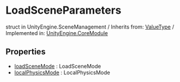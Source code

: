 # LoadSceneParameters
struct in UnityEngine.SceneManagement
 / Inherits from: <a href="https://docs.unity3d.com/6000.2/Documentation/ScriptReference/ValueType.html">ValueType</a> / Implemented in: <a href="https://docs.unity3d.com/6000.2/Documentation/ScriptReference/UnityEngine.CoreModule.html">UnityEngine.CoreModule</a>

## Properties
- <a href="https://docs.unity3d.com/6000.2/Documentation/ScriptReference/LoadSceneParameters-loadSceneMode.html">loadSceneMode</a> : LoadSceneMode
- <a href="https://docs.unity3d.com/6000.2/Documentation/ScriptReference/LoadSceneParameters-localPhysicsMode.html">localPhysicsMode</a> : LocalPhysicsMode
